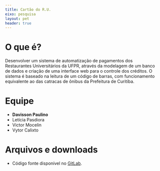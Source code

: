 ```yaml
---
title: Cartão do R.U.
eixo: pesquisa
layout: pet
header: true
---
```


# O que é?
Desenvolver um sistema de automatização de pagamentos dos Restaurantes Universitários
da UFPR, através da modelagem de um banco de dados e criação de uma interface web
para o controle dos créditos. O sistema é baseado na leitura de um código de barras,
com funcionamento equivalente ao das catracas de ônibus da Prefeitura de Curitiba.

# Equipe
* **Davisson Paulino**
* Letícia Pasdiora
* Victor Mocelin
* Vytor Calixto

# Arquivos e downloads
* Código fonte disponível no [GitLab](https://gitlab.c3sl.ufpr.br/pet/).
